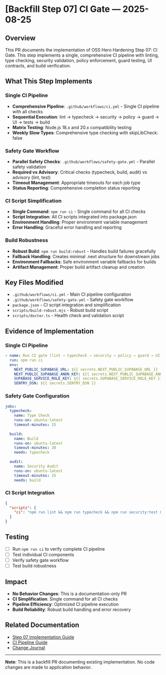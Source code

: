 # [Backfill Step 07] CI Gate — 2025-08-25

## Overview

This PR documents the implementation of OSS Hero Hardening Step 07: CI Gate. This step implements a single, comprehensive CI pipeline with linting, type checking, security validation, policy enforcement, guard testing, UI contracts, and build verification.

## What This Step Implements

### Single CI Pipeline
- **Comprehensive Pipeline**: `.github/workflows/ci.yml` - Single CI pipeline with all checks
- **Sequential Execution**: lint → typecheck → security → policy → guard → UI → tests → build
- **Matrix Testing**: Node.js 18.x and 20.x compatibility testing
- **Weekly Slow Types**: Comprehensive type checking with skipLibCheck: false

### Safety Gate Workflow
- **Parallel Safety Checks**: `.github/workflows/safety-gate.yml` - Parallel safety validation
- **Required vs Advisory**: Critical checks (typecheck, build, audit) vs advisory (lint, test)
- **Timeout Management**: Appropriate timeouts for each job type
- **Status Reporting**: Comprehensive completion status reporting

### CI Script Simplification
- **Single Command**: `npm run ci` - Single command for all CI checks
- **Script Integration**: All CI scripts integrated into package.json
- **Environment Handling**: Proper environment variable management
- **Error Handling**: Graceful error handling and reporting

### Build Robustness
- **Robust Build**: `npm run build:robust` - Handles build failures gracefully
- **Fallback Handling**: Creates minimal .next structure for downstream jobs
- **Environment Fallbacks**: Safe environment variable fallbacks for builds
- **Artifact Management**: Proper build artifact cleanup and creation

## Key Files Modified

- `.github/workflows/ci.yml` - Main CI pipeline configuration
- `.github/workflows/safety-gate.yml` - Safety gate workflow
- `package.json` - CI script integration and simplification
- `scripts/build-robust.mjs` - Robust build script
- `scripts/doctor.ts` - Health check and validation script

## Evidence of Implementation

### Single CI Pipeline
```yaml
- name: Run CI gate (lint → typecheck → security → policy → guard → UI → tests → build)
  run: npm run ci
  env:
    NEXT_PUBLIC_SUPABASE_URL: ${{ secrets.NEXT_PUBLIC_SUPABASE_URL }}
    NEXT_PUBLIC_SUPABASE_ANON_KEY: ${{ secrets.NEXT_PUBLIC_SUPABASE_ANON_KEY }}
    SUPABASE_SERVICE_ROLE_KEY: ${{ secrets.SUPABASE_SERVICE_ROLE_KEY }}
    SENTRY_DSN: ${{ secrets.SENTRY_DSN }}
```

### Safety Gate Configuration
```yaml
jobs:
  typecheck:
    name: Type Check
    runs-on: ubuntu-latest
    timeout-minutes: 15
  
  build:
    name: Build
    runs-on: ubuntu-latest
    timeout-minutes: 20
    needs: typecheck
  
  audit:
    name: Security Audit
    runs-on: ubuntu-latest
    timeout-minutes: 15
    needs: build
```

### CI Script Integration
```json
{
  "scripts": {
    "ci": "npm run lint && npm run typecheck && npm run security:test && npm run policy:enforce && npm run guard:test && npm run ui:contracts && npm run test && npm run test:policy && npm run test:rls && npm run test:webhooks && npm run test:guardian && npm run test:csp && npm run test:smoke && npm run build"
  }
}
```

## Testing

- [ ] Run `npm run ci` to verify complete CI pipeline
- [ ] Test individual CI components
- [ ] Verify safety gate workflow
- [ ] Test build robustness

## Impact

- **No Behavior Changes**: This is a documentation-only PR
- **CI Simplification**: Single command for all CI checks
- **Pipeline Efficiency**: Optimized CI pipeline execution
- **Build Reliability**: Robust build handling and error recovery

## Related Documentation

- [Step 07 Implementation Guide](../steps/STEP07.md)
- [CI Pipeline Guide](../docs/ci-pipeline.md)
- [Change Journal](../CHANGE_JOURNAL.md)

---

**Note**: This is a backfill PR documenting existing implementation. No code changes are made to application behavior.
